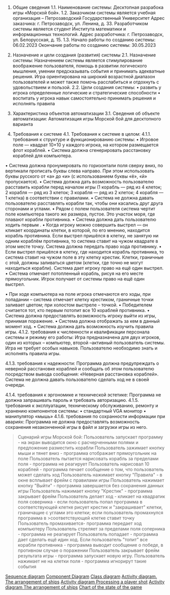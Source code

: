 1. Общие сведения
1.1. Наименование системы:
Десктопная разрабока игры «Морской бой».
1.2. Заказчиком системы является учебная организация – Петрозаводский Государственный Университет
Адрес заказчика: г. Петрозаводск, ул. Ленина, д. 33.
Разработчиком системы является студент Института математики и информационных технологий.
Адрес разработчика: г. Петрозаводск, ул. Белорусская, д. 15.
1.3. Начало работы по созданию системы: 06.02.2023
Окончание работы по созданию системы: 30.05.2023

2. Назначение и цели создания (развития) системы
2.1. Назначение системы:
Назначением системы является стимулирование воображение пользователя, помощь в развитии логического мышления, умении предсказывать события и принимать адекватные решения. Игра ориентирована на широкий возрастной диапазон пользователей и может также помочь расслабиться и отдохнуть с удовольствием и пользой.
2.2. Цели создания системы:
• развить у игрока определенные логические и стратегические способности
• воспитать у игрока навык самостоятельно принимать решения и исполнять правила

3. Характеристика объектов автоматизации
3.1. Сведения об объекте автоматизации:
Автоматизация игры Морской бой для десктопного варианта

4. Требования к системе
4.1. Требования к системе в целом:
4.1.1. требования к структуре и функционированию системы:
• Игровое поле — квадрат 10×10 у каждого игрока, на котором размещается флот кораблей.
• Система должна сгенерировать расстановку кораблей для компьютера.

• Система должна пронумеровать по горизонтали поля сверху вниз, по вертикали прописать буквы слева направо. При этом использовать буквы русского от «а» до «и» (с использованием буквы «ё», «й» пропускается).
• Система должна дать возможность пользователю расставить корабли перед началом игры (1 корабль — ряд из 4 клеток; 2 корабля — ряд из 3 клеток; 3 корабля — ряд из 2 клеток; 4 корабля — 1 клетка) в соответствии с правилами.
• Система не должна давать пользователю расставлять корабли так, чтобы они касались друг друга сторонами и углами.
• Рядом с полем пользователя система чертит поле компьютера такого же размера, пустое. Это участок моря, где плавают корабли противника.
• Система должна дать пользователю ходить первым .
• Когда игроку можно совершить выстрел — он кликает координаты клетки, в которой, по его мнению, находится корабль противника. Если выстрел пришёлся в клетку, не занятую ни одним кораблём противника, то система ставит на чужом квадрате в этом месте точку. Система должна передать право хода противнику.
• Если выстрел пришёлся в клетку, где находится корабль противника, то система ставит на чужом поле в эту клетку крестик. Клетки, граничные с этой, должны заливаться цветом (клетки, где точно не могут находиться корабли). Система дает игроку право на ещё один выстрел.
• Система отмечает потопленный корабль, рисуя на его месте прямоугольник. Игрок получает от системы право на ещё один выстрел.

• При ходе компьютера на поле игрока отмечаются его ходы, при попадании – система отмечает клетку крестиком, граничные точки заливает цветом; при холостом выстреле – точкой.
• Победителем считается тот, кто первым потопит все 10 кораблей противника.
• Система должна предоставлять возможность игроку выйти из игры, принимая поражение.
• Система должна отображать за кем в данный момент ход.
• Система должна дать возможность изучить правила игры.
4.1.2. требования к численности и квалификации персонала системы и режиму его работы:
Игра предназначена для двух игроков, один из которых – компьютер, второй –активный пользователь системы. Игра не требует особых навыков. Пользователю необходимо знать и исполнять правила игры.

4.1.3. требования к надежности:
Программа должна предупреждать о неверной расстановке кораблей и сообщать об этом пользователю посредством вывода сообщения: «Неверная расстановка кораблей».
Система не должна давать пользователю сделать ход не в своей очереди.

4.1.4. требования к эргономике и технической эстетике:
Программа не должна запрашивать пароль и требовать авторизацию.
4.1.5. требования к эксплуатации, техническому обслуживанию, ремонту и хранению компонентов системы:
• стандартный VGA монитор
• манипулятор «мышь»
4.1.6. требования по сохранности информации при авариях:
Программа не должна предоставлять возможность сохранения незаконченной игры в файл и загрузки игры из него.


>Сценарий игры Морской бой:
>Пользователь запускает программу - на экран выводится окно с расчерченными полями и предложение разместить корабли
>Пользователь зажимает кнопку мыши и тянет вниз - программа отображает прямоугольник на поле
>Пользователь пытается нарисовать корабль за пределами поля - программа не реагирует
>Пользователь нарисовал 10 кораблей - программа печает сообщение о том, что пользователь может сделать ход
>Пользователь нажимает кнопку "Правила" - в окне всплывает фрейм с правилами игры
>Пользователь нажимает кнопку "Выйти" - программа завершается без сохранения данных игры
>Пользователь нажимает кнопку "Крестик" - программа закрывает фрейм
>Пользователь делает ход - кликает на квадратик поля соверника - если пользователь попал программа в соответствующей клетке рисует крестик и "закрашивает" клетки, граничащие с углами это клетки; если пользователь промахнулся программа в >соответствующей клетке ставит точку
>Пользователь промахивается- программа передает ход компьютеру
>Пользователь стреляет за пределами поля соперника - программа не реагирует
>Пользователь попадает - программа дает сделать ещё идин ход.
>Если пользователь "топит" все корабли противника - программа выводит сообщение о победе, в противном случае о поражении
>Пользователь закрывает фрейм результата игры - программа запускает новую игру.
>Пользователь нажимает не на клетки поля - программа игнорирут такие события


[Sequence diagram](./Sequence_diagram.jpg)
[Component Diagram](./Component_Diagram.jpg)
[Class diagram](./Class_diagram.jpg)
[Activity diagram. The arrangement of ships](./Activity_diagram.The_arrangement_of_ships.jpg)
[Activity diagram Processing a player shot](./Activity_diagram_Processing_a_player_shot.jpg)
[Activity diagram The arrangement of ships](./Activity_diagram_The_arrangement_of_ships.jpg)
[Chart of the state of the game](./Chart_of_the_state_of_the_game.jpg)


